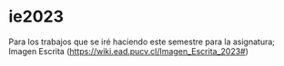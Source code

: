 # ie2023
 Para los trabajos que se iré haciendo este semestre para la asignatura; Imagen Escrita (https://wiki.ead.pucv.cl/Imagen_Escrita_2023#)
